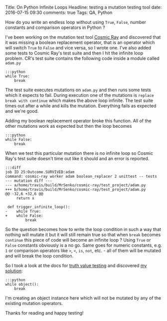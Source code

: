 Title: On Python Infinite Loops
Headline: testing a mutation testing tool
date: 2016-07-15 09:30
comments: true
Tags: QA, Python

How do you write an endless loop without using `True`, `False`, number constants
and comparison operators in Python ?

I've been working on the mutation test tool
[Cosmic Ray](https://github.com/sixty-north/cosmic-ray) and discovered that it
was missing a boolean replacement operator, that is an operator which will switch
`True` to `False` and vice versa, so I wrote one. I've also added some tests to
Cosmic Ray's test suite and then I hit the infinite loop problem.
CR's test suite contains the following code inside a module called `adam.py`

    :::python
    while True:
        break


The test suite executes mutations on `adam.py` and then runs some tests which
it expects to fail. During execution one of the mutations is
`replace break with continue` which makes the above loop infinite. The test suite
times out after a while and kills the mutation. Everything fails as expected and
we're good.

Adding my boolean replacement operator broke this function. All of the other mutations
work as expected but then the loop becomes

    :::python
    while False:
        break

When we test this particular mutation there is no infinite loop so Cosmic Ray's
test suite doesn't time out like it should and an error is reported.

    :::diff
    job ID 25:Outcome.SURVIVED:adam
    command: cosmic-ray worker adam boolean_replacer 2 unittest -- tests
    --- mutation diff ---
    --- a/home/travis/build/MrSenko/cosmic-ray/test_project/adam.py
    +++ b/home/travis/build/MrSenko/cosmic-ray/test_project/adam.py
    @@ -32,6 +32,6 @@
         return x
     
     def trigger_infinite_loop():
    -    while True:
    +    while False:
             break

So the question becomes how to write the loop condition in such a way that nothing
will mutate it but it will still remain true so that when `break` becomes `continue`
this piece of code will become an infinite loop ? Using `True` or `False` constants
obviously is a no go. Same goes for numeric constants, e.g. `1` or comparison
operators like `>`, `<`, `is`, `not`, etc. - all of them will be mutated and will
break the loop condition.

So I took a look at the docs for
[truth value testing](https://docs.python.org/2.4/lib/truth.html) and discovered
[my solution](https://github.com/sixty-north/cosmic-ray/pull/155):

    :::python
    while object():
        break


I'm creating an object instance here which will not be mutated by any of the
existing mutation operators.

Thanks for reading and happy testing!
